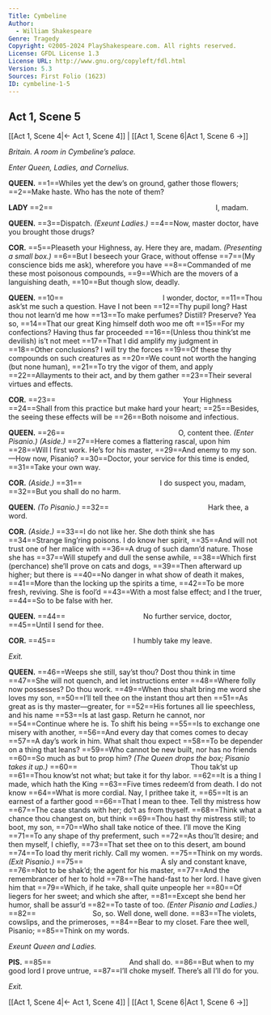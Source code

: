 ```yaml
---
Title: Cymbeline
Author: 
  - William Shakespeare
Genre: Tragedy
Copyright: ©2005-2024 PlayShakespeare.com. All rights reserved.
License: GFDL License 1.3
License URL: http://www.gnu.org/copyleft/fdl.html
Version: 5.3
Sources: First Folio (1623)
ID: cymbeline-1-5
---
```


## Act 1, Scene 5
[[Act 1, Scene 4|← Act 1, Scene 4]] | [[Act 1, Scene 6|Act 1, Scene 6 →]]

*Britain. A room in Cymbeline’s palace.*

*Enter Queen, Ladies, and Cornelius.*

**QUEEN.**
==1==Whiles yet the dew’s on ground, gather those flowers;
==2==Make haste. Who has the note of them?

**LADY**
==2==                       I, madam.

**QUEEN.**
==3==Dispatch.
*(Exeunt Ladies.)*
==4==Now, master doctor, have you brought those drugs?

**COR.**
==5==Pleaseth your Highness, ay. Here they are, madam.
*(Presenting a small box.)*
==6==But I beseech your Grace, without offense
==7==(My conscience bids me ask), wherefore you have
==8==Commanded of me these most poisonous compounds,
==9==Which are the movers of a languishing death,
==10==But though slow, deadly.

**QUEEN.**
==10==              I wonder, doctor,
==11==Thou ask’st me such a question. Have I not been
==12==Thy pupil long? Hast thou not learn’d me how
==13==To make perfumes? Distill? Preserve? Yea so,
==14==That our great King himself doth woo me oft
==15==For my confections? Having thus far proceeded
==16==(Unless thou think’st me devilish) is’t not meet
==17==That I did amplify my judgment in
==18==Other conclusions? I will try the forces
==19==Of these thy compounds on such creatures as
==20==We count not worth the hanging (but none human),
==21==To try the vigor of them, and apply
==22==Allayments to their act, and by them gather
==23==Their several virtues and effects.

**COR.**
==23==                  Your Highness
==24==Shall from this practice but make hard your heart;
==25==Besides, the seeing these effects will be
==26==Both noisome and infectious.

**QUEEN.**
==26==                O, content thee.
*(Enter Pisanio.)*
*(Aside.)*
==27==Here comes a flattering rascal, upon him
==28==Will I first work. He’s for his master,
==29==And enemy to my son.—How now, Pisanio?
==30==Doctor, your service for this time is ended,
==31==Take your own way.

**COR.**
*(Aside.)*
==31==           I do suspect you, madam,
==32==But you shall do no harm.

**QUEEN.**
*(To Pisanio.)*
==32==              Hark thee, a word.

**COR.**
*(Aside.)*
==33==I do not like her. She doth think she has
==34==Strange ling’ring poisons. I do know her spirit,
==35==And will not trust one of her malice with
==36==A drug of such damn’d nature. Those she has
==37==Will stupefy and dull the sense awhile,
==38==Which first (perchance) she’ll prove on cats and dogs,
==39==Then afterward up higher; but there is
==40==No danger in what show of death it makes,
==41==More than the locking up the spirits a time,
==42==To be more fresh, reviving. She is fool’d
==43==With a most false effect; and I the truer,
==44==So to be false with her.

**QUEEN.**
==44==           No further service, doctor,
==45==Until I send for thee.

**COR.**
==45==           I humbly take my leave.

*Exit.*

**QUEEN.**
==46==Weeps she still, say’st thou? Dost thou think in time
==47==She will not quench, and let instructions enter
==48==Where folly now possesses? Do thou work.
==49==When thou shalt bring me word she loves my son,
==50==I’ll tell thee on the instant thou art then
==51==As great as is thy master—greater, for
==52==His fortunes all lie speechless, and his name
==53==Is at last gasp. Return he cannot, nor
==54==Continue where he is. To shift his being
==55==Is to exchange one misery with another,
==56==And every day that comes comes to decay
==57==A day’s work in him. What shalt thou expect
==58==To be depender on a thing that leans?
==59==Who cannot be new built, nor has no friends
==60==So much as but to prop him?
*(The Queen drops the box; Pisanio takes it up.)*
==60==                Thou tak’st up
==61==Thou know’st not what; but take it for thy labor.
==62==It is a thing I made, which hath the King
==63==Five times redeem’d from death. I do not know
==64==What is more cordial. Nay, I prithee take it,
==65==It is an earnest of a farther good
==66==That I mean to thee. Tell thy mistress how
==67==The case stands with her; do’t as from thyself.
==68==Think what a chance thou changest on, but think
==69==Thou hast thy mistress still; to boot, my son,
==70==Who shall take notice of thee. I’ll move the King
==71==To any shape of thy preferment, such
==72==As thou’lt desire; and then myself, I chiefly,
==73==That set thee on to this desert, am bound
==74==To load thy merit richly. Call my women.
==75==Think on my words.
*(Exit Pisanio.)*
==75==           A sly and constant knave,
==76==Not to be shak’d; the agent for his master,
==77==And the remembrancer of her to hold
==78==The hand-fast to her lord. I have given him that
==79==Which, if he take, shall quite unpeople her
==80==Of liegers for her sweet; and which she after,
==81==Except she bend her humor, shall be assur’d
==82==To taste of too.
*(Enter Pisanio and Ladies.)*
==82==        So, so. Well done, well done.
==83==The violets, cowslips, and the primeroses,
==84==Bear to my closet. Fare thee well, Pisanio;
==85==Think on my words.

*Exeunt Queen and Ladies.*

**PIS.**
==85==           And shall do.
==86==But when to my good lord I prove untrue,
==87==I’ll choke myself. There’s all I’ll do for you.

*Exit.*

[[Act 1, Scene 4|← Act 1, Scene 4]] | [[Act 1, Scene 6|Act 1, Scene 6 →]]